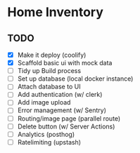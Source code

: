 # Home Inventory

## TODO

- [x] Make it deploy (coolify)
- [x] Scaffold basic ui with mock data
- [ ] Tidy up Build process
- [ ] Set up database (local docker instance)
- [ ] Attach database to UI
- [ ] Add authentication (w/ clerk)
- [ ] Add image upload
- [ ] Error management (w/ Sentry)
- [ ] Routing/image page (parallel route)
- [ ] Delete button (w/ Server Actions)
- [ ] Analytics (posthog)
- [ ] Ratelimiting (upstash)